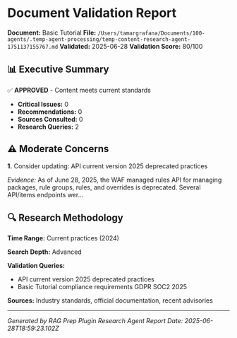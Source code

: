 # Document Validation Report

**Document:** Basic Tutorial
**File:** `/Users/tamargrafana/Documents/100-agents/.temp-agent-processing/temp-content-research-agent-1751137155767.md`
**Validated:** 2025-06-28
**Validation Score:** 80/100

## 📊 Executive Summary

✅ **APPROVED** - Content meets current standards

- **Critical Issues:** 0
- **Recommendations:** 0
- **Sources Consulted:** 0
- **Research Queries:** 2

## ⚠️ Moderate Concerns

**1.** Consider updating: API current version 2025 deprecated practices

*Evidence:* As of June 28, 2025, the WAF managed rules API for managing packages, rule groups, rules, and overrides is deprecated. Several API/items endpoints wer...

## 🔍 Research Methodology

**Time Range:** Current practices (2024)

**Search Depth:** Advanced

**Validation Queries:**
- API current version 2025 deprecated practices
- Basic Tutorial compliance requirements GDPR SOC2 2025

**Sources:** Industry standards, official documentation, recent advisories

---

*Generated by RAG Prep Plugin Research Agent*
*Report Date: 2025-06-28T18:59:23.102Z*
